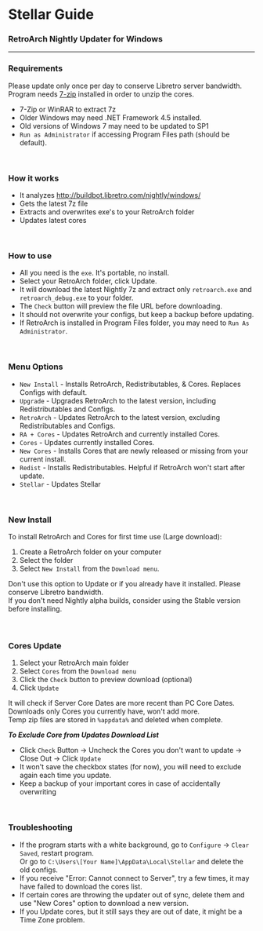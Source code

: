 # Stellar Guide
### RetroArch Nightly Updater for Windows
---

### Requirements
Please update only once per day to conserve Libretro server bandwidth.  
Program needs [7-zip](http://www.7-zip.org/download.html) installed in order to unzip the cores.

- 7-Zip or WinRAR to extract 7z
- Older Windows may need .NET Framework 4.5 installed.
- Old versions of Windows 7 may need to be updated to SP1
- `Run as Administrator` if accessing Program Files path (should be default).
<br>

### How it works
- It analyzes http://buildbot.libretro.com/nightly/windows/
- Gets the latest 7z file
- Extracts and overwrites exe's to your RetroArch folder
- Updates latest cores
<br>

### How to use
- All you need is the `exe`. It's portable, no install.
- Select your RetroArch folder, click Update.
- It will download the latest Nightly 7z and extract only `retroarch.exe` and `retroarch_debug.exe` to your folder.
- The `Check` button will preview the file URL before downloading.
- It should not overwrite your configs, but keep a backup before updating.
- If RetroArch is installed in Program Files folder, you may need to `Run As Administrator`.
<br>

### Menu Options
- `New Install` - Installs RetroArch, Redistributables, & Cores. Replaces Configs with default.
- `Upgrade` - Upgrades RetroArch to the latest version, including Redistributables and Configs.
- `RetroArch` - Updates RetroArch to the latest version, excluding Redistributables and Configs.
- `RA + Cores` - Updates RetroArch and currently installed Cores.
- `Cores` - Updates currently installed Cores.
- `New Cores` - Installs Cores that are newly released or missing from your current install.
- `Redist` - Installs Redistributables. Helpful if RetroArch won't start after update.
- `Stellar` - Updates Stellar
<br>

### New Install
To install RetroArch and Cores for first time use (Large download):

1. Create a RetroArch folder on your computer
2. Select the folder
3. Select `New Install` from the `Download menu`.

Don't use this option to Update or if you already have it installed. Please conserve Libretro bandwidth.  
If you don't need Nightly alpha builds, consider using the Stable version before installing.  
<br>
<br>

### Cores Update
1. Select your RetroArch main folder
2. Select `Cores` from the `Download menu`
3. Click the `Check` button to preview download (optional)
4. Click `Update`

It will check if Server Core Dates are more recent than PC Core Dates.  
Downloads only Cores you currently have, won't add more.  
Temp zip files are stored in `%appdata%` and deleted when complete.  

***To Exclude Core from Updates Download List***
- Click `Check` Button → Uncheck the Cores you don't want to update → Close Out → Click `Update`
- It won't save the checkbox states (for now), you will need to exclude again each time you update.
- Keep a backup of your important cores in case of accidentally overwriting
<br>

### Troubleshooting
- If the program starts with a white background, go to `Configure` → `Clear Saved`, restart program.  
Or go to `C:\Users\[Your Name]\AppData\Local\Stellar` and delete the old configs.
- If you receive "Error: Cannot connect to Server", try a few times, it may have failed to download the cores list.
- If certain cores are throwing the updater out of sync, delete them and use "New Cores" option to download a new version.
- If you Update cores, but it still says they are out of date, it might be a Time Zone problem.